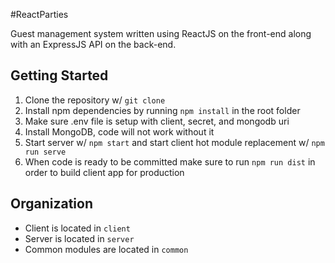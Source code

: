 #ReactParties

Guest management system written using ReactJS on the front-end along with an ExpressJS API on the back-end.

## Getting Started ##

1. Clone the repository w/ `git clone`
2. Install npm dependencies by running `npm install` in the root folder
3. Make sure .env file is setup with client, secret, and mongodb uri
4. Install MongoDB, code will not work without it
5. Start server w/ `npm start` and start client hot module replacement w/ `npm run serve`
6. When code is ready to be committed make sure to run `npm run dist` in order to build client app for production

## Organization ##

- Client is located in `client`
- Server is located in `server`
- Common modules are located in `common`

